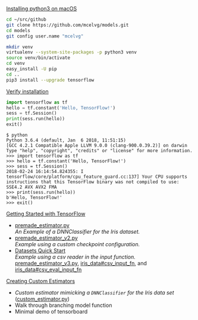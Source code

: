 
[Installing python3 on macOS](https://www.tensorflow.org/install/install_mac#install_tensorflow)

```sh
cd ~/src/github
git clone https://github.com/mcelvg/models.git
cd models
git config user.name "mcelvg"

mkdir venv
virtualenv --system-site-packages -p python3 venv
source venv/bin/activate
cd venv
easy_install -U pip
cd ..
pip3 install --upgrade tensorflow
```

[Verify installation](https://www.tensorflow.org/install/install_mac#ValidateYourInstallation)

```python
import tensorflow as tf
hello = tf.constant('Hello, TensorFlow!')
sess = tf.Session()
print(sess.run(hello))
exit()
```

```
$ python
Python 3.6.4 (default, Jan  6 2018, 11:51:15)
[GCC 4.2.1 Compatible Apple LLVM 9.0.0 (clang-900.0.39.2)] on darwin
Type "help", "copyright", "credits" or "license" for more information.
>>> import tensorflow as tf
>>> hello = tf.constant('Hello, TensorFlow!')
>>> sess = tf.Session()
2018-02-24 16:14:54.824355: I tensorflow/core/platform/cpu_feature_guard.cc:137] Your CPU supports instructions that this TensorFlow binary was not compiled to use: SSE4.2 AVX AVX2 FMA
>>> print(sess.run(hello))
b'Hello, TensorFlow!'
>>> exit()
```


[Getting Started with TensorFlow](https://www.tensorflow.org/get_started/premade_estimators)

* [premade_estimator.py](https://github.com/mcelvg/models/blob/master/samples/core/get_started/premade_estimator.py)  
  _An Example of a DNNClassifier for the Iris dataset._
* [premade_estimator_v2.py](https://github.com/mcelvg/models/blob/master/samples/core/get_started/premade_estimator_v2.py)  
  _Example using a custom checkpoint configuration._
* [Datasets Quick Start](https://www.tensorflow.org/get_started/datasets_quickstart)  
  _Example using a csv reader in the input function._  
  [premade_estimator_v3.py](https://github.com/mcelvg/models/blob/master/samples/core/get_started/premade_estimator_v3.py), [iris_data#csv_input_fn](https://github.com/mcelvg/models/blob/master/samples/core/get_started/iris_data.py#L82), and [iris_data#csv_eval_input_fn](https://github.com/mcelvg/models/blob/master/samples/core/get_started/iris_data.py#L96)  


[Creating Custom Estimators](https://www.tensorflow.org/get_started/custom_estimators)

* _Custom estimator mimicking a `DNNClassifier` for the Iris data set_ ([custom_estimator.py](https://github.com/mcelvg/models/blob/master/samples/core/get_started/custom_estimator.py))
* Walk through branching model function
* Minimal demo of tensorboard
